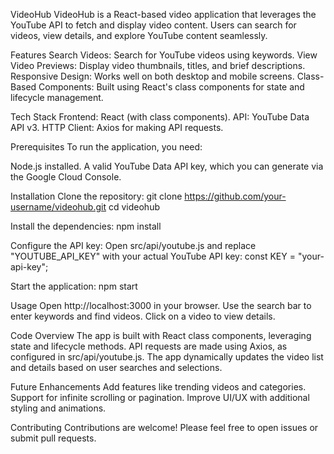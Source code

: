 VideoHub
VideoHub is a React-based video application that leverages the YouTube API to fetch and display video content. Users can search for videos, view details, and explore YouTube content seamlessly.

Features
Search Videos: Search for YouTube videos using keywords.
View Video Previews: Display video thumbnails, titles, and brief descriptions.
Responsive Design: Works well on both desktop and mobile screens.
Class-Based Components: Built using React's class components for state and lifecycle management.

Tech Stack
Frontend: React (with class components).
API: YouTube Data API v3.
HTTP Client: Axios for making API requests.

Prerequisites
To run the application, you need:

Node.js installed.
A valid YouTube Data API key, which you can generate via the Google Cloud Console.

Installation
Clone the repository:
git clone https://github.com/your-username/videohub.git
cd videohub

Install the dependencies:
npm install

Configure the API key:
Open src/api/youtube.js and replace "YOUTUBE_API_KEY" with your actual YouTube API key:
const KEY = "your-api-key";

Start the application:
npm start

Usage
Open http://localhost:3000 in your browser.
Use the search bar to enter keywords and find videos.
Click on a video to view details.

Code Overview
The app is built with React class components, leveraging state and lifecycle methods.
API requests are made using Axios, as configured in src/api/youtube.js.
The app dynamically updates the video list and details based on user searches and selections.

Future Enhancements
Add features like trending videos and categories.
Support for infinite scrolling or pagination.
Improve UI/UX with additional styling and animations.

Contributing
Contributions are welcome! Please feel free to open issues or submit pull requests.